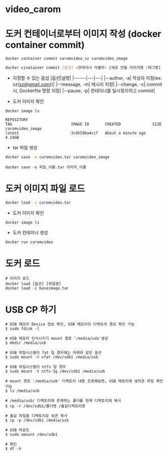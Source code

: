 # video_carom

# 도커 컨테이너로부터 이미지 작성 (docker container commit)
```bash
docker container commit caromvideo_sz caromvideo_image
```
```bash
docker cinatainer commit [옵션] <컨테이너 식별자> [새로 만들 이미지명 :태그명]
```
- 지정할 수 있는 옵셥
|옵션|설명|
|------|---|---|
|--author, -a| 작성자 지정(ex: sz(sz@gmail.com))|
|--message, -m| 메시지 지정|
|--change, -c| commit 시, Dockerfile 명령 지정|
|--pause, -p| 컨테이너를 일시정지하고 commit|

- 도커 이미지 확인
```
docker image ls

REPOSITORY                                                                            TAG                          IMAGE ID       CREATED              SIZE
caromvideo_image                                                                      latest                       3cd559ba4ccf   About a minute ago   4.14GB

```
- tar 파일 생성
```bash
docker save -o caromvideo.tar caromvideo_image
```
```
docker save -o 파일_이름.tar 이미지_이름
```

# 도커 이미지 파일 로드
```bash
docker load -i caromvideo.tar
```

- 도커 이미지 확인
```
docker image ls
```

- 도커 컨테이너 생성
```
docker run caromvideo
```

# 도커 로드
```
# 이미지 로드
docker load [옵션] [파일명]
docker load -i baseimage.tar
```

# USB CP 하기
```
# USB 메모리 Device 정보 확인, USB 메모리의 디렉토리 경로 확인 가능
$ sudo fdisk -l

# USB 메모리 인식시키기 mount 경로 '/media/usb'생성
$ mkdir /media/usb

# USB 파일시스템이 fat 일 경우에는 아래와 같은 옵션 
$ sudo mount -t vfat /dev/sdb1 /media/usb

# USB 파일시스템이 ntfs 일 경우
$ sudo mount -t ntfs-3g /dev/sdb1 /media/usb

# mount 경로 '/media/usb' 디렉토리 내용 조회해보면, USB 메모리에 넣어준 파일 확인 가능
$ ls /media/usb

# /media/usb/ 디렉토리에 존재하는 폴더를 현재 디렉토리에 복사
$ cp -r /dev/sdb1/폴더명 /옮길디렉토리명

# 옮길 파일을 디렉토리로 보존 복사
$ cp -p /dev/sdb1 /media/usb 

# USB 마운트 
$ sudo umount /dev/sdb1

# 확인
$ df -h
```
